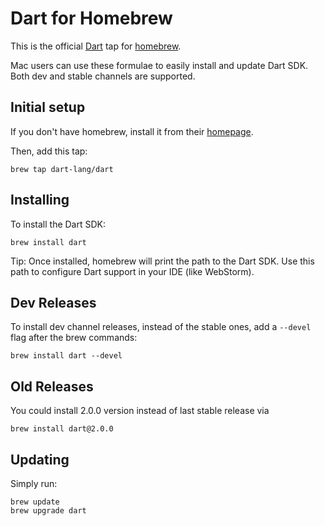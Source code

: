 # Dart for Homebrew

This is the official [Dart][] tap for [homebrew][].

Mac users can use these formulae to easily install and update Dart SDK. Both dev and stable channels are supported.

## Initial setup

If you don't have homebrew, install it from their [homepage][homebrew].

Then, add this tap:

```
brew tap dart-lang/dart
```

## Installing

To install the Dart SDK:

```
brew install dart
```

Tip: Once installed, homebrew will print the path to the Dart SDK. Use this path to configure Dart support
in your IDE (like WebStorm).

## Dev Releases

To install dev channel releases, instead of the stable ones, add a `--devel`
flag after the brew commands:

```shell
brew install dart --devel
```
## Old Releases

You could install 2.0.0 version instead of last stable release via

```shell
brew install dart@2.0.0
```

## Updating

Simply run:

```
brew update
brew upgrade dart
```

[homebrew]: http://brew.sh/
[dart]: https://www.dartlang.org
